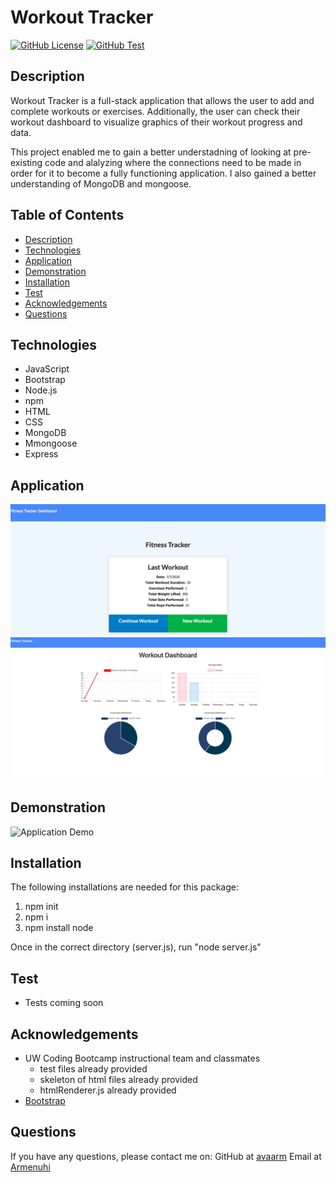 # Workout Tracker
[![GitHub License](https://img.shields.io/badge/License-orange.svg)](Develop/License/MIT.md)
[![GitHub Test](https://img.shields.io/badge/Test-blue.svg)](#test)


## Description 

Workout Tracker is a full-stack application that allows the user to add and complete workouts or exercises. 
Additionally, the user can check their workout dashboard to visualize graphics of their workout progress and data. 

This project enabled me to gain a better understadning of looking at pre-existing code and alalyzing where the connections
need to be made in order for it to become a fully functioning application. I also gained a better understanding of MongoDB and mongoose. 



## Table of Contents

* [Description](#Description)
* [Technologies](#technologies)
* [Application](#Application)
* [Demonstration](#demonstration)
* [Installation](#installation)
* [Test](#test)
* [Acknowledgements](#acknowledgements)
* [Questions](#questions)

## Technologies

* JavaScript
* Bootstrap
* Node.js
* npm
* HTML
* CSS
* MongoDB
* Mmongoose
* Express 

## Application 

![Finished Product](./public/assets/FitnessTracker.png)
![Finished Product](./public/assets/dashboard.png)


## Demonstration 

![Application Demo](./public/assets/video.gif)


## Installation

The following installations are needed for this package:
1. npm init 
2. npm i  
3. npm install node
    
Once in the correct directory (server.js), run "node server.js"


## Test

* Tests coming soon


## Acknowledgements

* UW Coding Bootcamp instructional team and classmates
    * test files already provided
    * skeleton of html files already provided
    * htmlRenderer.js already provided
* [Bootstrap](https://getbootstrap.com/docs/4.1/getting-started/introduction/)


## Questions 

If you have any questions, please contact me on:
GitHub at [avaarm](https://github.com/avaarm)
Email at [Armenuhi](mailto:avaarm95@mail.com)